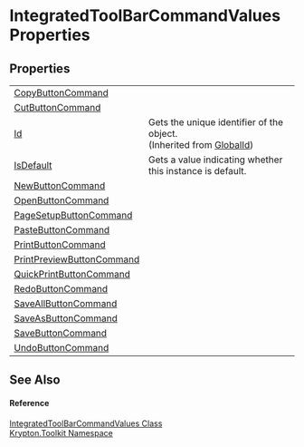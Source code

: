 # IntegratedToolBarCommandValues Properties




## Properties
<table>
<tr>
<td><a href="7b671c20-ef43-e179-e532-56a736729d5f.md">CopyButtonCommand</a></td>
<td> </td></tr>
<tr>
<td><a href="912367bf-eb65-b086-af57-f9fd07a3c234.md">CutButtonCommand</a></td>
<td> </td></tr>
<tr>
<td><a href="71a6846f-bfb6-fb58-b361-6b43ae0583a8.md">Id</a></td>
<td>Gets the unique identifier of the object.<br />(Inherited from <a href="9ef2ca3a-e03e-8927-105a-2f9a6fbdf849.md">GlobalId</a>)</td></tr>
<tr>
<td><a href="78e028b9-0948-1322-f9d5-5960d637028b.md">IsDefault</a></td>
<td>Gets a value indicating whether this instance is default.</td></tr>
<tr>
<td><a href="a55a97d2-3631-35bd-9dfa-efde56680854.md">NewButtonCommand</a></td>
<td> </td></tr>
<tr>
<td><a href="a8aec3bb-9dc0-1df1-7d71-c148d4463d5f.md">OpenButtonCommand</a></td>
<td> </td></tr>
<tr>
<td><a href="63178cf7-18ae-2c0e-beab-962fc82b8624.md">PageSetupButtonCommand</a></td>
<td> </td></tr>
<tr>
<td><a href="b7fda60b-ff51-545d-75b2-6175b7462adf.md">PasteButtonCommand</a></td>
<td> </td></tr>
<tr>
<td><a href="807e8112-11df-cddf-6332-0e95a0c2eb35.md">PrintButtonCommand</a></td>
<td> </td></tr>
<tr>
<td><a href="671e7d7b-cf5f-0a80-4dba-7b9f116be414.md">PrintPreviewButtonCommand</a></td>
<td> </td></tr>
<tr>
<td><a href="db577073-17a9-5431-b773-0448ec48ea2c.md">QuickPrintButtonCommand</a></td>
<td> </td></tr>
<tr>
<td><a href="0c384b99-aa21-7758-1d72-5d99255dc488.md">RedoButtonCommand</a></td>
<td> </td></tr>
<tr>
<td><a href="e9aa3a6c-8cd3-6c22-0832-1ac407c71449.md">SaveAllButtonCommand</a></td>
<td> </td></tr>
<tr>
<td><a href="5f3f53bd-436f-6898-7845-b4226b2bad99.md">SaveAsButtonCommand</a></td>
<td> </td></tr>
<tr>
<td><a href="7c658a01-e46a-3e6b-661f-e3970a0dd017.md">SaveButtonCommand</a></td>
<td> </td></tr>
<tr>
<td><a href="2b4eb112-5f63-6cbd-c7d6-04590a1be243.md">UndoButtonCommand</a></td>
<td> </td></tr>
</table>

## See Also


#### Reference
<a href="89ff486c-fa4a-526a-6874-de1c8b082ecd.md">IntegratedToolBarCommandValues Class</a>  
<a href="79d2eac2-21f4-54ff-7552-b20c33c30600.md">Krypton.Toolkit Namespace</a>  
